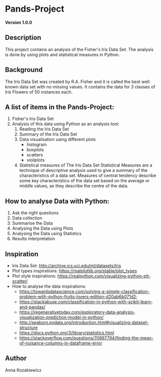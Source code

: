 # Pands-Project

**Version 1.0.0**

## Description
This project contains an analysis of the Fisher's Iris Data Set. The analysis is done by using plots and statistical measures in Python. 

## Background
The Iris Data Set was created by R.A. Fisher and it is called the best well known data set with no missing values. It contains the data for 3 classes of Iris Flowers of 50 instances each.

## A list of items in the Pands-Project:
1. Fisher's Iris Data Set
2. Analysis of this data using Python as an analysis tool:
    1. Reading the Iris Data Set
    2. Summary of the Iris Data Set
    3. Data visualisation using different plots
        - histogram
        - boxplots
        - scatters
        - violiplots
    4. Statistical measures of The Iris Data Set
    Statistical Measures are a technique of descriptive analysis used to give a summary of the characteristics of a data set. Measures of central tendency describe some key characteristics of the data set based on the average or middle values, as they describe the centre of the data.

## How to analyse Data with Python:
1. Ask the right questions
2. Data collection
3. Summarise the Data
4. Analysing the Data using Plots
5. Analysing the Data using Statistics
6. Results interpretation 

## Inspiration
- Iris Data Set: http://archive.ics.uci.edu/ml/datasets/Iris
- Plot types inspirations: https://matplotlib.org/stable/plot_types
- Plot style inspirations: https://realpython.com/visualizing-python-plt-scatter/
- How to analyse the data inspirations: 
    - https://towardsdatascience.com/solving-a-simple-classification-problem-with-python-fruits-lovers-edition-d20ab6b071d2;
    - https://stackabuse.com/classification-in-python-with-scikit-learn-and-pandas/
    - https://regenerativetoday.com/exploratory-data-analysis-visualization-prediction-model-in-python/
    - http://seaborn.pydata.org/introduction.html#visualizing-dataset-structure
    - https://docs.python.org/3/library/statistics.html
    - https://stackoverflow.com/questions/70897794/finding-the-mean-of-nuisance-columns-in-dataframe-error

## Author

Anna Kozakiewicz
